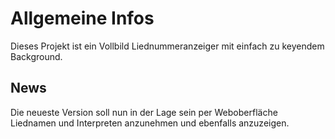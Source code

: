 # Allgemeine Infos
Dieses Projekt ist ein Vollbild Liednummeranzeiger mit einfach zu keyendem Background.

## News
Die neueste Version soll nun in der Lage sein per Weboberfläche Liednamen und Interpreten anzunehmen und ebenfalls anzuzeigen.